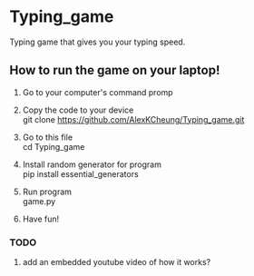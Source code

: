 # Typing_game
Typing game that gives you your typing speed. 

## How to run the game on your laptop!
1. Go to your computer's command promp

2. Copy the code to your device  
git clone https://github.com/AlexKCheung/Typing_game.git 

3. Go to this file  
cd Typing_game

4. Install random generator for program  
pip install essential_generators 

5. Run program  
game.py

6. Have fun!
### TODO
1. add an embedded youtube video of how it works?
